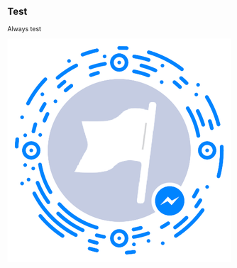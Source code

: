 ## Test

Always test

![parametricQRcode.png](https://github.com/bansicloud/html5up/blob/master/parametricQRcode.png?raw=true)
